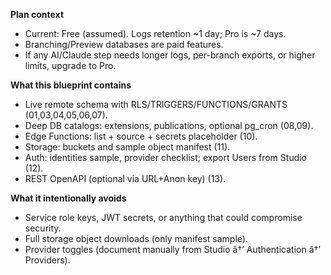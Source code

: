 ﻿**Plan context**
- Current: Free (assumed). Logs retention ~1 day; Pro is ~7 days.
- Branching/Preview databases are paid features.
- If any AI/Claude step needs longer logs, per-branch exports, or higher limits, upgrade to Pro.

**What this blueprint contains**
- Live remote schema with RLS/TRIGGERS/FUNCTIONS/GRANTS (01,03,04,05,06,07).
- Deep DB catalogs: extensions, publications, optional pg_cron (08,09).
- Edge Functions: list + source + secrets placeholder (10).
- Storage: buckets and sample object manifest (11).
- Auth: identities sample, provider checklist; export Users from Studio (12).
- REST OpenAPI (optional via URL+Anon key) (13).

**What it intentionally avoids**
- Service role keys, JWT secrets, or anything that could compromise security.
- Full storage object downloads (only manifest sample).
- Provider toggles (document manually from Studio â†’ Authentication â†’ Providers).
